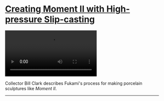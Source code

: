 # [Creating Moment II with High-pressure Slip-casting](http://artstories.artsmia.org/#/stories/609)

<video src='http://cdn.dx.artsmia.org/videos/artstories/Fukami_Process.mp4'></video>

Collector Bill Clark describes Fukami's process for making porcelain sculptures like *Moment II*.

---
